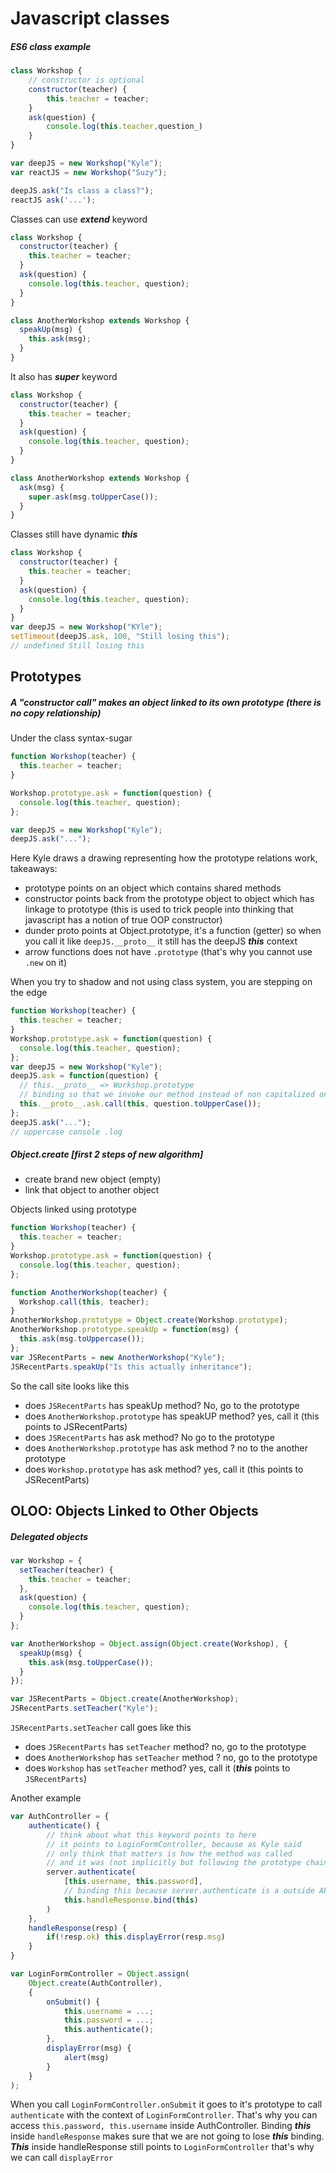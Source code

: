 # Javascript classes

##### ES6 class example

```javascript
class Workshop {
    // constructor is optional
    constructor(teacher) {
        this.teacher = teacher;
    }
    ask(question) {
        console.log(this.teacher,question_)
    }
}

var deepJS = new Workshop("Kyle");
var reactJS = new Workshop("Suzy");

deepJS.ask("Is class a class?");
reactJS ask('...');
```

Classes can use **_extend_** keyword

```javascript
class Workshop {
  constructor(teacher) {
    this.teacher = teacher;
  }
  ask(question) {
    console.log(this.teacher, question);
  }
}

class AnotherWorkshop extends Workshop {
  speakUp(msg) {
    this.ask(msg);
  }
}
```

It also has **_super_** keyword

```javascript
class Workshop {
  constructor(teacher) {
    this.teacher = teacher;
  }
  ask(question) {
    console.log(this.teacher, question);
  }
}

class AnotherWorkshop extends Workshop {
  ask(msg) {
    super.ask(msg.toUpperCase());
  }
}
```

Classes still have dynamic **_this_**

```javascript
class Workshop {
  constructor(teacher) {
    this.teacher = teacher;
  }
  ask(question) {
    console.log(this.teacher, question);
  }
}
var deepJS = new Workshop("KYle");
setTimeout(deepJS.ask, 100, "Still losing this");
// undefined Still losing this
```

## Prototypes

##### A "constructor call" makes an object linked to its own prototype (there is no copy relationship)

Under the class syntax-sugar

```javascript
function Workshop(teacher) {
  this.teacher = teacher;
}

Workshop.prototype.ask = function(question) {
  console.log(this.teacher, question);
};

var deepJS = new Workshop("Kyle");
deepJS.ask("...");
```

Here Kyle draws a drawing representing how the prototype relations work, takeaways:

- prototype points on an object which contains shared methods
- constructor points back from the prototype object to object which has linkage to prototype (this is used to trick people into thinking that javascript has a notion of true OOP constructor)
- dunder proto points at Object.prototype, it's a function (getter) so when you call it like `deepJS.__proto__` it still has the deepJS **_this_** context
- arrow functions does not have `.prototype` (that's why you cannot use `.new` on it)

When you try to shadow and not using class system, you are stepping on the edge

```javascript
function Workshop(teacher) {
  this.teacher = teacher;
}
Workshop.prototype.ask = function(question) {
  console.log(this.teacher, question);
};
var deepJS = new Workshop("Kyle");
deepJS.ask = function(question) {
  // this.__proto__ => Workshop.prototype
  // binding so that we invoke our method instead of non capitalized one
  this.__proto__.ask.call(this, question.toUpperCase());
};
deepJS.ask("...");
// uppercase console .log
```

##### Object.create [first 2 steps of new algorithm]

- create brand new object (empty)
- link that object to another object

Objects linked using prototype

```javascript
function Workshop(teacher) {
  this.teacher = teacher;
}
Workshop.prototype.ask = function(question) {
  console.log(this.teacher, question);
};

function AnotherWorkshop(teacher) {
  Workshop.call(this, teacher);
}
AnotherWorkshop.prototype = Object.create(Workshop.prototype);
AnotherWorkshop.prototype.speakUp = function(msg) {
  this.ask(msg.toUppercase());
};
var JSRecentParts = new AnotherWorkshop("Kyle");
JSRecentParts.speakUp("Is this actually inheritance");
```

So the call site looks like this

- does `JSRecentParts` has speakUp method? No, go to the prototype
- does `AnotherWorkshop.prototype` has speakUP method? yes, call it (this points to JSRecentParts)
- does `JSRecentParts` has ask method? No go to the prototype
- does `AnotherWorkshop.prototype` has ask method ? no to the another prototype
- does `Workshop.prototype` has ask method? yes, call it (this points to JSRecentParts)

## OLOO: Objects Linked to Other Objects

##### Delegated objects

```javascript
var Workshop = {
  setTeacher(teacher) {
    this.teacher = teacher;
  },
  ask(question) {
    console.log(this.teacher, question);
  }
};

var AnotherWorkshop = Object.assign(Object.create(Workshop), {
  speakUp(msg) {
    this.ask(msg.toUpperCase());
  }
});

var JSRecentParts = Object.create(AnotherWorkshop);
JSRecentParts.setTeacher("Kyle");
```

`JSRecentParts.setTeacher` call goes like this

- does `JSRecentParts` has `setTeacher` method? no, go to the prototype
- does `AnotherWorkshop` has `setTeacher` method ? no, go to the prototype
- does `Workshop` has `setTeacher` method? yes, call it (**_this_** points to `JSRecentParts`)

Another example

```javascript
var AuthController = {
    authenticate() {
        // think about what this keyword points to here
        // it points to LoginFormController, because as Kyle said
        // only think that matters is how the method was called
        // and it was (not implicitly but following the prototype chain) called by LoginFormController
        server.authenticate(
            [this.username, this.password],
            // binding this because server.authenticate is a outside API
            this.handleResponse.bind(this)
        )
    },
    handleResponse(resp) {
        if(!resp.ok) this.displayError(resp.msg)
    }
}

var LoginFormController = Object.assign(
    Object.create(AuthController),
    {
        onSubmit() {
            this.username = ...;
            this.password = ...;
            this.authenticate();
        },
        displayError(msg) {
            alert(msg)
        }
    }
);
```

When you call `LoginFormController.onSubmit` it goes to it's prototype to call `authenticate` with the context of `LoginFormController`. That's why you can access `this.password, this.username` inside AuthController. Binding **_this_** inside `handleResponse` makes sure that we are not going to lose **_this_** binding. **_This_** inside handleResponse still points to `LoginFormController` that's why we can call `displayError`
